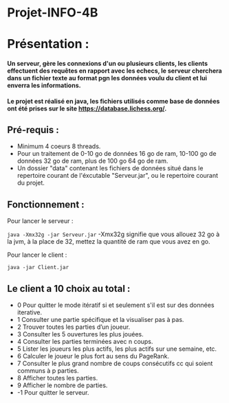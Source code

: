 # Projet-INFO-4B

# Présentation :


#### Un serveur, gère les connexions d'un ou plusieurs clients, les clients effectuent des requêtes en rapport avec les echecs, le serveur cherchera dans un fichier texte au format pgn les données voulu du client et lui enverra les informations.

#### Le projet est réalisé en java, les fichiers utilisés comme base de données ont été prises sur le site https://database.lichess.org/.

## Pré-requis :

- Minimum 4 coeurs 8 threads.
- Pour un traitement de 0-10 go de données 16 go de ram, 10-100 go de données 32 go de ram, plus de 100 go 64 go de ram.
- Un dossier "data" contenant les fichiers de données situé dans le repertoire courant de l'éxcutable "Serveur.jar", ou le repertoire courant du projet.

## Fonctionnement :
Pour lancer le serveur :

`
java -Xmx32g -jar Serveur.jar
`
-Xmx32g signifie que vous allouez 32 go à la jvm, à la place de 32, mettez la quantité de ram que vous avez en go.

Pour lancer le client :

`
java -jar Client.jar
`

## Le client a 10 choix au total :

- 0 Pour quitter le mode itératif si et seulement s'il est sur des données iterative.
- 1 Consulter une partie spécifique et la visualiser pas à pas.
- 2 Trouver toutes les parties d’un joueur.
- 3 Consulter les 5 ouvertures les plus jouées.
- 4 Consulter les parties terminées avec n coups.
- 5 Lister les joueurs les plus actifs, les plus actifs sur une semaine, etc.
- 6 Calculer le joueur le plus fort au sens du PageRank.
- 7 Consulter le plus grand nombre de coups consécutifs cc qui soient communs à p parties.
- 8 Afficher toutes les parties.
- 9 Afficher le nombre de parties.
- -1 Pour quitter le serveur.
